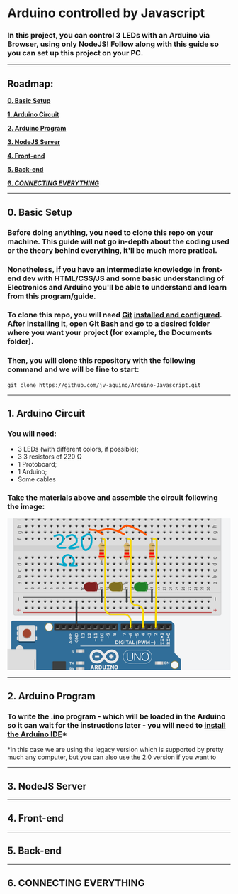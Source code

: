 # Arduino controlled by Javascript
### In this project, you can control 3 LEDs with an Arduino via Browser, using only NodeJS! Follow along with this guide so you can set up this project on your PC.

------------

## Roadmap:
[**0. Basic Setup**](#0-basic-setup)

[**1. Arduino Circuit**](#1-arduino-circuit)

[**2. Arduino Program**](#2-arduino-program)

[**3. NodeJS Server**](#3-nodejs-server)

[**4. Front-end**](#4-front-end)

[**5. Back-end**](#5-back-end)

[**6. *CONNECTING EVERYTHING***](#6-connecting-everything)

------------

## 0. Basic Setup
### Before doing anything, you need to clone this repo on your machine. This guide will not go in-depth about the coding used or the theory behind everything, it'll be much more pratical.
### Nonetheless, if you have an intermediate knowledge in front-end dev with HTML/CSS/JS and some basic understanding of Electronics and Arduino you'll be able to understand and learn from this program/guide.
### To clone this repo, you will need [Git](https://git-scm.com/) [installed and configured](https://techpp.com/2021/09/03/install-git-on-windows-guide/). After installing it, open Git Bash and go to a desired folder where you want your project (for example, the Documents folder).
### Then, you will clone this repository with the following command and we will be fine to start:
	git clone https://github.com/jv-aquino/Arduino-Javascript.git

------------

## 1. Arduino Circuit
### You will need:
- 3 LEDs (with different colors, if possible);
- 3 3 resistors of 220 Ω
- 1 Protoboard;
- 1 Arduino;
- Some cables
### Take the materials above and assemble the circuit following the image:
![Circuit Image](./arduino/circuit.png)

------------

## 2. Arduino Program
### To write the .ino program - which will be loaded in the Arduino so it can wait for the instructions later - you will need to [install the Arduino IDE](https://www.arduino.cc/en/software/#legacy-ide-18x)*
*in this case we are using the legacy version which is supported by pretty much any computer, but you can also use the 2.0 version if you want to

------------

## 3. NodeJS Server

------------

## 4. Front-end

------------

## 5. Back-end

------------

## 6. CONNECTING EVERYTHING